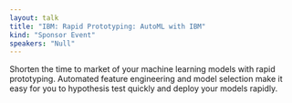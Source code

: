 ```yaml
---
layout: talk
title: "IBM: Rapid Prototyping: AutoML with IBM"
kind: "Sponsor Event"
speakers: "Null"
---
```


Shorten the time to market of your machine learning models with rapid prototyping. Automated feature engineering and model selection make it easy for you to hypothesis test quickly and deploy your models rapidly.

